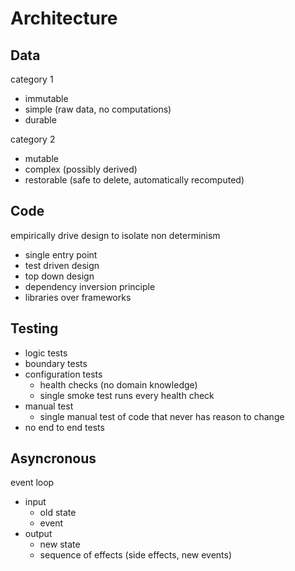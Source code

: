 # Architecture
## Data
category 1
- immutable
- simple (raw data, no computations)
- durable

category 2
- mutable
- complex (possibly derived)
- restorable (safe to delete, automatically recomputed)
## Code
empirically drive design to isolate non determinism
- single entry point
- test driven design
- top down design
- dependency inversion principle
- libraries over frameworks
## Testing
- logic tests
- boundary tests
- configuration tests
    - health checks (no domain knowledge)
    - single smoke test runs every health check
- manual test
    - single manual test of code that never has reason to change
- no end to end tests
## Asyncronous
event loop
- input
    - old state
    - event
- output
    - new state
    - sequence of effects (side effects, new events)
